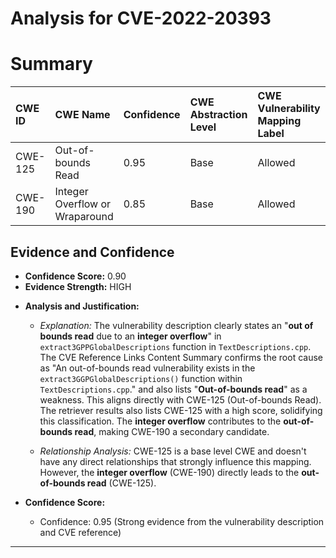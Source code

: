 # Analysis for CVE-2022-20393

# Summary
| CWE ID  | CWE Name                                  | Confidence | CWE Abstraction Level | CWE Vulnerability Mapping Label | CWE-Vulnerability Mapping Notes |
| :-------- | :----------------------------------------- | :---------- | :-------------------- | :------------------------------ | :------------------------------ |
| CWE-125 | Out-of-bounds Read | 0.95 | Base | Allowed | Primary CWE |
| CWE-190 | Integer Overflow or Wraparound | 0.85 | Base | Allowed | Secondary Candidate CWE |

## Evidence and Confidence

*   **Confidence Score:** 0.90
*   **Evidence Strength:** HIGH

- **Analysis and Justification:**  
  - *Explanation:* The vulnerability description clearly states an "**out of bounds read** due to an **integer overflow**" in `extract3GPPGlobalDescriptions` function in `TextDescriptions.cpp`. The CVE Reference Links Content Summary confirms the root cause as "An out-of-bounds read vulnerability exists in the `extract3GGPGlobalDescriptions()` function within `TextDescriptions.cpp`." and also lists "**Out-of-bounds read**" as a weakness. This aligns directly with CWE-125 (Out-of-bounds Read). The retriever results also lists CWE-125 with a high score, solidifying this classification. The **integer overflow** contributes to the **out-of-bounds read**, making CWE-190 a secondary candidate.
  
  - *Relationship Analysis:* CWE-125 is a base level CWE and doesn't have any direct relationships that strongly influence this mapping. However, the **integer overflow** (CWE-190) directly leads to the **out-of-bounds read** (CWE-125).

- **Confidence Score:**  
  - Confidence: 0.95 (Strong evidence from the vulnerability description and CVE reference)

---